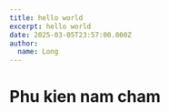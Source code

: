 ```yaml
---
title: hello world
excerpt: hello world
date: 2025-03-05T23:57:00.000Z
author:
  name: Long
---
```

# Phu kien nam cham
